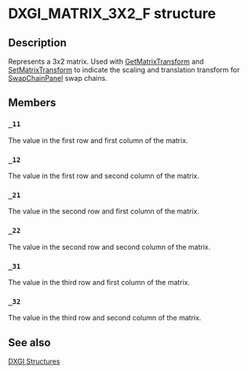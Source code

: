 # DXGI_MATRIX_3X2_F structure

## Description

Represents a 3x2 matrix. Used with [GetMatrixTransform](https://learn.microsoft.com/windows/desktop/api/dxgi1_3/nf-dxgi1_3-idxgiswapchain2-getmatrixtransform) and [SetMatrixTransform](https://learn.microsoft.com/windows/desktop/api/dxgi1_3/nf-dxgi1_3-idxgiswapchain2-setmatrixtransform) to indicate the scaling and translation transform for [SwapChainPanel](https://learn.microsoft.com/uwp/api/windows.ui.xaml.controls.swapchainpanel) swap chains.

## Members

### `_11`

The value in the first row and first column of the matrix.

### `_12`

The value in the first row and second column of the matrix.

### `_21`

The value in the second row and first column of the matrix.

### `_22`

The value in the second row and second column of the matrix.

### `_31`

The value in the third row and first column of the matrix.

### `_32`

The value in the third row and second column of the matrix.

## See also

[DXGI Structures](https://learn.microsoft.com/windows/desktop/direct3ddxgi/d3d10-graphics-reference-dxgi-structures)